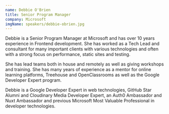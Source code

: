```yaml
---
name: Debbie O'Brien
title: Senior Program Manager
company: Microsoft
imgName: speakers/debbie-obrien.jpg
---
```


Debbie is a Senior Program Manager at Microsoft and has over 10 years experience in Frontend development. She has worked as a Tech Lead and consultant for many important clients with various technologies and often with a strong focus on performance, static sites and testing. 

She has lead teams both in house and remotely as well as giving workshops and training. She has many years of experience as a mentor for online learning platforms, Treehouse and OpenClassrooms as well as the Google Developer Expert program. 

Debbie is a Google Developer Expert in web technologies, GitHub Star Alumni and Cloudinary Media Developer Expert, an Auth0 Ambassador and Nuxt Ambassador and previous Microsoft Most Valuable Professional in developer technologies.